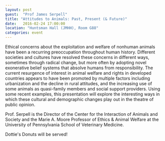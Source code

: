 ```yaml
---
layout: post
guest:  "Prof James Serpell"
title: "Attitudes to Animals: Past, Present (& Future)"
date:   2016-02-24 17:00:00
location: "Huntsman Hall (JMHH), Room G88"
categories: event
---
```


Ethical concerns about the exploitation and welfare of nonhuman animals have been a recurring preoccupation throughout human history. Different societies and cultures have resolved these concerns in different ways, sometimes through radical change, but more often by adopting novel exonerative belief systems that absolve humans from responsibility. The current resurgence of interest in animal welfare and rights in developed countries appears to have been promoted by multiple factors including urbanization and the decline in rural attitudes, and the increasing use of some animals as quasi-family members and social support providers. Using some recent examples, this presentation will explore the interesting ways in which these cultural and demographic changes play out in the theatre of public opinion.

Prof. Serpell is the Director of the Center for the Interaction of Animals and Society and the Marie A. Moore Professor of Ethics & Animal Welfare at the University of Pennsylvania School of Veterinary Medicine. 

Dottie's Donuts will be served!
